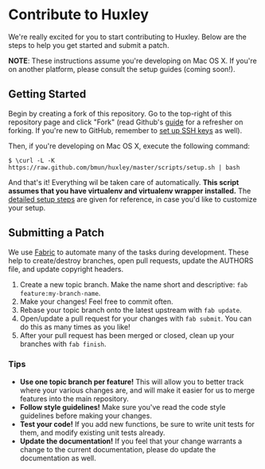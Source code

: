 # Contribute to Huxley

We're really excited for you to start contributing to Huxley. Below are the  steps to help you get started and submit a patch.

**NOTE**: These instructions assume you're developing on Mac OS X. If you're on another platform, please consult the setup guides (coming soon!).

## Getting Started
Begin by creating a fork of this repository. Go to the top-right of this repository page and click "Fork" (read Github's [guide](http://help.github.com/forking/) for a refresher on forking. If you're new to GitHub, remember to [set up SSH keys](https://help.github.com/articles/generating-ssh-keys) as well).

Then, if you're developing on Mac OS X, execute the following command:

	$ \curl -L -K https://raw.github.com/bmun/huxley/master/scripts/setup.sh | bash

And that's it! Everything wil be taken care of automatically. **This script assumes that you have virtualenv and virtualenv wrapper installed.** The [detailed setup steps](docs/setup/OSX.md) are given for reference, in case you'd like to customize your setup.

## Submitting a Patch
We use [Fabric](http://www.fabfile.org/) to automate many of the tasks during development. These help to create/destroy branches, open pull requests, update the AUTHORS file, and update copyright headers.

1. Create a new topic branch. Make the name short and descriptive: `fab feature:my-branch-name`.
2. Make your changes! Feel free to commit often.
3. Rebase your topic branch onto the latest upstream with `fab update`.
4. Open/update a pull request for your changes with `fab submit`. You can do this as many times as you like!
5. After your pull request has been merged or closed, clean up your branches with `fab finish`.

### Tips
- **Use one topic branch per feature!** This will allow you to better track where your various changes are, and will make it easier for us to merge features into the main repository.
- **Follow style guidelines!** Make sure you've read the code style guidelines before making your changes.
- **Test your code!** If you add new functions, be sure to write unit tests for them, and modify existing unit tests already.
- **Update the documentation!** If you feel that your change warrants a change to the current documentation, please do update the documentation as well.
